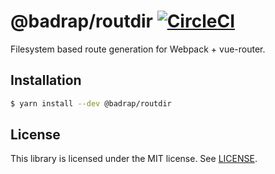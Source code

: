 # @badrap/routdir [![CircleCI](https://circleci.com/gh/badrap/routdir.svg?style=shield)](https://circleci.com/gh/badrap/routdir)

Filesystem based route generation for Webpack + vue-router.

## Installation

```sh
$ yarn install --dev @badrap/routdir
```

## License

This library is licensed under the MIT license. See [LICENSE](./LICENSE).
